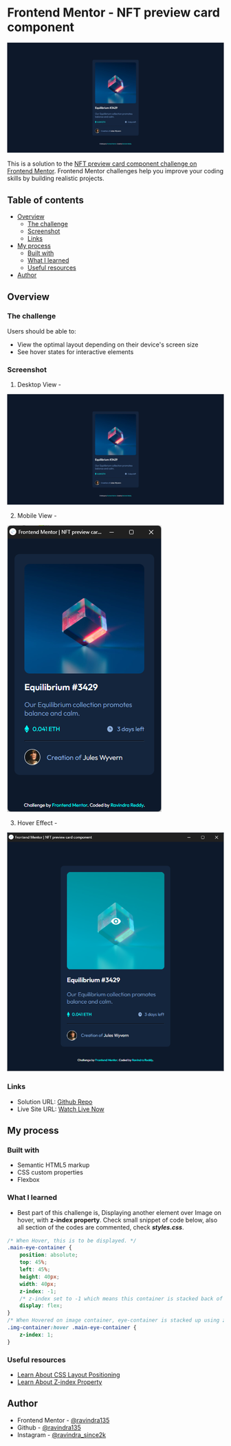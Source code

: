 # Frontend Mentor - NFT preview card component

![Design preview for the NFT preview card component coding challenge](./images/desktopView.jpeg)

This is a solution to the [NFT preview card component challenge on Frontend Mentor](https://www.frontendmentor.io/challenges/nft-preview-card-component-SbdUL_w0U). Frontend Mentor challenges help you improve your coding skills by building realistic projects. 

## Table of contents

- [Overview](#overview)
  - [The challenge](#the-challenge)
  - [Screenshot](#screenshot)
  - [Links](#links)
- [My process](#my-process)
  - [Built with](#built-with)
  - [What I learned](#what-i-learned)
  - [Useful resources](#useful-resources)
- [Author](#author)

## Overview

### The challenge

Users should be able to:

- View the optimal layout depending on their device's screen size
- See hover states for interactive elements

### Screenshot

1. Desktop View -

![Desktop View](./images/desktopView.jpeg)

2. Mobile View -

![Mobile View](./images/mobileView.png)

3. Hover Effect -

![Hover Effect](./images/hoverEffect.png)

### Links

- Solution URL: [Github Repo](https://github.com/ravindra135/FrontendMentor-nft-preview-card-component-main)
- Live Site URL: [Watch Live Now](https://ravindra135.github.io/FrontendMentor-nft-preview-card-component-main/)

## My process

### Built with

- Semantic HTML5 markup
- CSS custom properties
- Flexbox


### What I learned

- Best part of this challenge is, Displaying another element over Image on hover, with **z-index property**. Check small snippet of code below, also all section of the codes are commented, check ***styles.css***.

```css
/* When Hover, this is to be displayed. */
.main-eye-container {
    position: absolute;
    top: 45%;
    left: 45%;
    height: 40px;
    width: 40px;
    z-index: -1;
    /* z-index set to -1 which means this container is stacked back of the main-image. */
    display: flex;
}
/* When Hovered on image container, eye-container is stacked up using z-index property */
.img-container:hover .main-eye-container {
    z-index: 1;
}
```

### Useful resources


- [Learn About CSS Layout Positioning](https://www.w3schools.com/css/css_positioning.asp)
- [Learn About Z-index Property](https://www.w3schools.com/cssref/pr_pos_z-index.asp)


## Author

- Frontend Mentor - [@ravindra135](https://www.frontendmentor.io/profile/ravindra135)
- Github - [@ravindra135](https://github.com/ravindra135/)
- Instagram - [@ravindra_since2k](https://www.instagram.com/ravindra_since2k/)